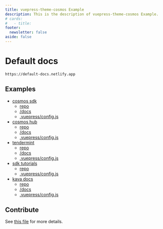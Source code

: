 ```yaml
---
title: vuepress-theme-cosmos Example
description: This is the description of vuepress-theme-cosmos Example.
# cards:
#   - title: 
footer:
  newsletter: false
aside: false
---
```


# Default docs

`https://default-docs.netlify.app`

## Examples
- [cosmos sdk](https://docs.cosmos.network)
  - [repo](https://github.com/cosmos/cosmos-sdk)
  - [/docs](https://github.com/cosmos/cosmos-sdk/tree/master/docs)
  - [.vuepress/config.js](https://github.com/cosmos/cosmos-sdk/blob/master/docs/.vuepress/config.js)
- [cosmos hub](https://hub.cosmos.network/)
  - [repo](https://github.com/cosmos/gaia)
  - [/docs](https://github.com/cosmos/gaia/blob/master/docs)
  - [.vuepress/config.js](https://github.com/cosmos/gaia/blob/master/docs/.vuepress/config.js)
- [tendermint](http://docs.tendermint.com/)
  - [repo](https://github.com/tendermint/tendermint)
  - [/docs](https://github.com/tendermint/tendermint/blob/master/docs)
  - [.vuepress/config.js](https://github.com/tendermint/tendermint/blob/master/docs/.vuepress/config.js)
- [sdk tutorials](https://tutorials.cosmos.network/)
  - [repo](https://github.com/cosmos/sdk-tutorials)
  - [.vuepress/config.js](https://github.com/cosmos/sdk-tutorials/blob/master/.vuepress/config.js)
- [kava docs](https://docs.kava.io/)
  - [repo](https://github.com/Kava-Labs/kava)
  - [/docs](https://github.com/Kava-Labs/kava/blob/master/docs)
  - [.vuepress/config.js](https://github.com/Kava-Labs/kava/blob/master/docs/.vuepress/config.js)

## Contribute

See [this file](https://github.com/lovincyrus/test-cosmos-theme/blob/master/README.md) for more details.